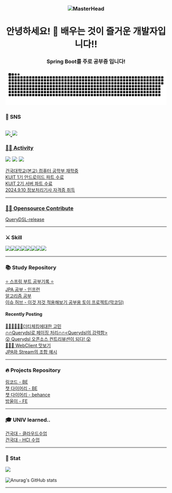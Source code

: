 <h3 align="center">
    
<img src="https://github.com/user-attachments/assets/50472e82-05e1-4b15-8c74-b9da858c55c7" alt="MasterHead" height="370" width="70%">  

</h3> 

<h1 align="center">안녕하세요! 🙌 배우는 것이 즐거운 개발자입니다!!

<h3 align="center"> Spring Boot를 주로 공부중 입니다! </h3>  
<a href="https://github.com/Mouon">
    <img src="contributions.svg" />
</a>  

### 🤝 SNS
<a href="https://moon-kotlin.tistory.com/" target="_blank"><img src="https://img.shields.io/badge/Tistory-000000?style=flat-square&logo=Tistory&logoColor=white"/></a><a href="mailto:ahemsapsldk@gmail.com" target="_blank">
<img src="https://img.shields.io/badge/Gmail-EA4335.svg?style=flat-square&logo=Gmail&logoColor=white"/>  
------------------------

### 🏋🏻 Activity

<p style="display: flex; align-items: center; margin: 0;">
    <img height="20" 
         src="https://i.namu.wiki/i/E4gAwg65fMroWtXG5POYiwcGseYpmfhrm9fYxCzSqXThXDMEG9yZAjkkq8_bQEkrIjAQZrQSObatdE-eDp86xQ.svg" 
         style="margin-right: 5px;">
        <img height="20" 
         src="https://avatars.githubusercontent.com/u/140745540?s=200&v=4" 
         style="margin-right: 5px;">
        <img height="20" 
         src="https://avatars.githubusercontent.com/u/140745540?s=200&v=4" 
         style="margin-right: 5px;">
</p>  

건국대학교(본교) 컴퓨터 공학부 재학중   
KUIT 1기 안드로이드 파트 수료       
KUIT 2기 서버 파트 수료  
2024.9.10 정보처리기사 자격증 취득  

------------------------  


### 🏋🏻 Opensource Contribute 

[QueryDSL-release](https://github.com/OpenFeign/querydsl/releases/tag/6.8)  

------------------------  

### ⚔️ Skill 
<img src="https://img.shields.io/badge/java-007396?style=for-the-badge&logo=java&logoColor=white"><img src="https://img.shields.io/badge/Kotlin-7F52FF?style=for-the-badge&logo=Kotlin&logoColor=white"><img src="https://img.shields.io/badge/spring-6DB33F?style=for-the-badge&logo=spring&logoColor=white"/><img src="https://img.shields.io/badge/SpringBoot-6DB33F?style=for-the-badge&logo=Spring&logoColor=white"/><img src="https://img.shields.io/badge/Hibernate-59666C?style=for-the-badge&logo=Hibernate&logoColor=white"><img src="https://img.shields.io/badge/mysql-4479A1?style=for-the-badge&logo=mysql&logoColor=white"/><img src="https://img.shields.io/badge/aws-232F3E?style=for-the-badge&logo=amazonaws&logoColor=white"/><img src="https://img.shields.io/badge/GitHub Actions-2088FF?style=for-the-badge&logo=GitHub Actions&logoColor=white">


------------------------

### 📚 Study Repository
[⭐️ 스프링 부트 공부기록 ⭐️](https://github.com/Mouon/Mouon-SpringBoot-STUDY)  
[JPA 공부 - 인프런 ](https://github.com/Mouon/SpringJPAStudy)  
[알고리즘 공부 ](https://github.com/Mouon/Beakjune2024/tree/master)  
[이슈 허브 - 이것 저것 적용해보기 공부용 토이 프로젝트(막코딩)](https://github.com/Mouon/issuehub)  

#### Recently Posting
[💆🏻‍♂️💆🏻‍♂️더티체킹에대한 고민](https://github.com/Mouon/Mouon-SpringBoot-STUDY/blob/master/study/DirtyChecking.md)  
[🔥🔥Querydsl로 페이징 처리🔥🔥<Querydsl의 강력함>](https://github.com/Mouon/Mouon-SpringBoot-STUDY/blob/master/study/queryDSL/DslPractice.md)  
[😲 Querydsl 오픈소스 컨트리뷰션이 되다! 😲](https://github.com/Mouon/Mouon-SpringBoot-STUDY/blob/master/study/queryDSL/firstContridutor.md)  
[👨🏼‍💻 WebClient 맛보기](https://github.com/Mouon/Mouon-SpringBoot-STUDY/blob/master/study/webClient.md)  
[JPA와 Stream의 조합 예시](https://github.com/Mouon/Mouon-SpringBoot-STUDY/blob/master/study/streamfilter_1.md)  

  

  
------------------------

### 🔥 Projects Repository 
[링코드 - BE](https://github.com/Linkode2024)    
[챗 다이어리 - BE](https://github.com/Chat-Diary/BE)  
[챗 다이어리 - behance](https://www.behance.net/gallery/192482813/-ChatDiary)  
[방울이 - FE](https://github.com/Mouon/bangwool-frontend-android)  

------------------------
### 🎓 UNIV learned..
[건국대 - 클라우드수업](https://github.com/everyCulture/everyoneCulture)  
[건국대 - HCI 수업](https://github.com/NoNextYear/Android)

------------------------

### 🚀 Stat   
<img src="https://github-readme-stats.vercel.app/api/top-langs/?username=Mouon&layout=compact&theme=dark"/>

![Anurag's GitHub stats](https://github-readme-stats.vercel.app/api?username=Mouon&hide=contribs,prs&show_icons=true&theme=테마)  

------------------------





